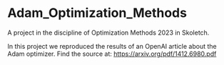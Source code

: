 # Adam_Optimization_Methods

A project in the discipline of Optimization Methods 2023 in Skoletch.

In this project we reproduced the results of an OpenAI article about the Adam optimizer. Find the source at: https://arxiv.org/pdf/1412.6980.pdf
